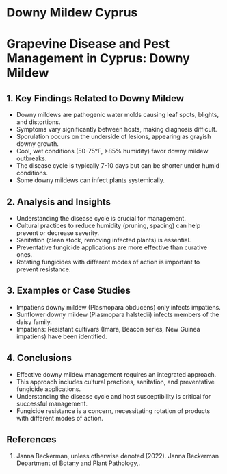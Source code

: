 # Downy Mildew Cyprus

# Grapevine Disease and Pest Management in Cyprus: Downy Mildew

## 1. Key Findings Related to Downy Mildew

*   Downy mildews are pathogenic water molds causing leaf spots, blights, and distortions.
*   Symptoms vary significantly between hosts, making diagnosis difficult.
*   Sporulation occurs on the underside of lesions, appearing as grayish downy growth.
*   Cool, wet conditions (50-75°F, >85% humidity) favor downy mildew outbreaks.
*   The disease cycle is typically 7-10 days but can be shorter under humid conditions.
*   Some downy mildews can infect plants systemically.

## 2. Analysis and Insights

*   Understanding the disease cycle is crucial for management.
*   Cultural practices to reduce humidity (pruning, spacing) can help prevent or decrease severity.
*   Sanitation (clean stock, removing infected plants) is essential.
*   Preventative fungicide applications are more effective than curative ones.
*   Rotating fungicides with different modes of action is important to prevent resistance.

## 3. Examples or Case Studies

*   Impatiens downy mildew (Plasmopara obducens) only infects impatiens.
*   Sunflower downy mildew (Plasmopara halstedii) infects members of the daisy family.
*   Impatiens: Resistant cultivars (Imara, Beacon series, New Guinea impatiens) have been identified.

## 4. Conclusions

*   Effective downy mildew management requires an integrated approach.
*   This approach includes cultural practices, sanitation, and preventative fungicide applications.
*   Understanding the disease cycle and host susceptibility is critical for successful management.
*   Fungicide resistance is a concern, necessitating rotation of products with different modes of action.


## References

1. Janna Beckerman, unless otherwise denoted (2022). Janna Beckerman Department of Botany  and Plant Pathology,.
